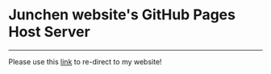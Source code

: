 # Junchen website's GitHub Pages Host Server 
---
Please use this [link](https://junchenx0809.github.io/profile/) to re-direct to my website!
